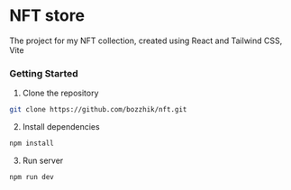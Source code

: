 # NFT store

The project for my NFT collection, created using React and Tailwind CSS, Vite

### Getting Started

1. Clone the repository

```bash
git clone https://github.com/bozzhik/nft.git
```

2. Install dependencies

```bash
npm install
```

3. Run server

```bash
npm run dev
```
